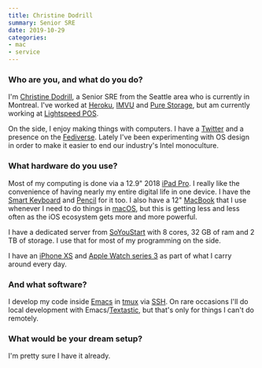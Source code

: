 ```yaml
---
title: Christine Dodrill
summary: Senior SRE
date: 2019-10-29
categories:
- mac
- service
---
```


### Who are you, and what do you do?

I'm [Christine Dodrill](https://christine.website/ "Christine's website."), a Senior SRE from the Seattle area who is currently in Montreal. I've worked at [Heroku][], [IMVU][] and [Pure Storage](https://www.purestorage.com/ "A flash storage company."), but am currently working at [Lightspeed POS](https://lightspeedhq.com/ "A point of sales technology company.").

On the side, I enjoy making things with computers. I have a [Twitter](https://twitter.com/theprincessxena "Christine's Twitter account.") and a presence on the [Fediverse](https://mst3k.interlinked.me/@cadey "Christine's Mastodon account."). Lately I've been experimenting with OS design in order to make it easier to end our industry's Intel monoculture.

### What hardware do you use?

Most of my computing is done via a 12.9" 2018 [iPad Pro][ipad-pro]. I really like the convenience of having nearly my entire digital life in one device. I have the [Smart Keyboard][smart-keyboard] and [Pencil][] for it too. I also have a 12" [MacBook][macbook.2] that I use whenever I need to do things in [macOS][], but this is getting less and less often as the iOS ecosystem gets more and more powerful. 

I have a dedicated server from [SoYouStart](https://www.soyoustart.com/ "A hosting company.") with 8 cores, 32 GB of ram and 2 TB of storage. I use that for most of my programming on the side.

I have an [iPhone XS][iphone-xs] and [Apple Watch series 3][apple-watch-series-3] as part of what I carry around every day. 

### And what software?

I develop my code inside [Emacs][] in [tmux][] via [SSH][]. On rare occasions I'll do local development with Emacs/[Textastic][textastic-ios], but that's only for things I can't do remotely.

### What would be your dream setup?

I'm pretty sure I have it already.

[apple-watch-series-3]: https://en.wikipedia.org/wiki/Apple_Watch_Series_3 "A smartwatch with optional cellular data."
[emacs]: http://www.gnu.org/software/emacs/ "An extensible, customizable, free/libre text editor — and more."
[heroku]: https://www.heroku.com/ "A service for running and deploying Ruby, Node.js, Clojure, Java, Python, and Scala apps."
[imvu]: https://secure.imvu.com/ "An avatar-based social network."
[ipad-pro]: https://en.wikipedia.org/wiki/IPad_Pro "An iOS tablet."
[iphone-xs]: https://en.wikipedia.org/wiki/IPhone_XS "A 5.8 inch iOS phone."
[macbook.2]: https://en.wikipedia.org/wiki/MacBook_(2015_version) "A very thin 12 inch laptop."
[macos]: https://en.wikipedia.org/wiki/MacOS "An operating system for Mac hardware."
[pencil]: http://wetransfer.com/pencil "An iPad stylus."
[smart-keyboard]: http://web.archive.org/web/20200310060157/https://www.apple.com/smart-keyboard/ "A keyboard and cover for the iPad Pro."
[ssh]: https://en.wikipedia.org/wiki/Secure_Shell "A command-line tool for secure remote connections."
[textastic-ios]: https://www.textasticapp.com/ "A code editor app."
[tmux]: https://sourceforge.net/projects/tmux.mirror/ "A terminal multiplexer, similar to screen."
